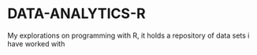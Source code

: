 # DATA-ANALYTICS-R
My explorations on programming with R, it holds a repository of data sets i have worked with
